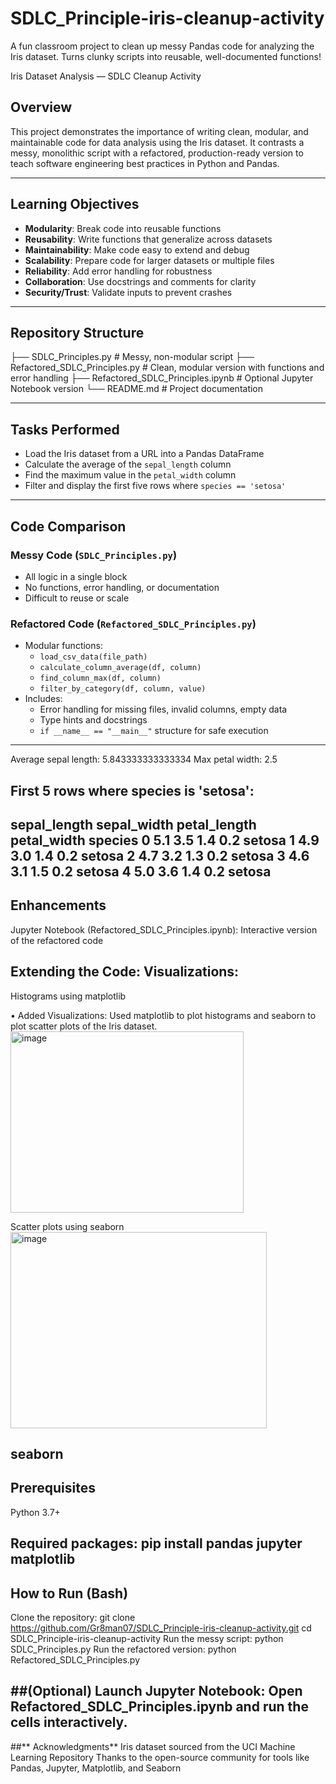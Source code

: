 # SDLC_Principle-iris-cleanup-activity
A fun classroom project to clean up messy Pandas code for analyzing the Iris dataset. Turns clunky scripts into reusable, well-documented functions!

Iris Dataset Analysis — SDLC Cleanup Activity

##  Overview

This project demonstrates the importance of writing clean, modular, and maintainable code for data analysis using the Iris dataset. It contrasts a messy, monolithic script with a refactored, production-ready version to teach software engineering best practices in Python and Pandas.

---

## Learning Objectives

- **Modularity**: Break code into reusable functions  
- **Reusability**: Write functions that generalize across datasets  
- **Maintainability**: Make code easy to extend and debug  
- **Scalability**: Prepare code for larger datasets or multiple files  
- **Reliability**: Add error handling for robustness  
- **Collaboration**: Use docstrings and comments for clarity  
- **Security/Trust**: Validate inputs to prevent crashes

---

## Repository Structure
├── SDLC_Principles.py # Messy, non-modular script
├── Refactored_SDLC_Principles.py # Clean, modular version with functions and error handling
├── Refactored_SDLC_Principles.ipynb # Optional Jupyter Notebook version
└── README.md # Project documentation


---

## Tasks Performed

- Load the Iris dataset from a URL into a Pandas DataFrame  
- Calculate the average of the `sepal_length` column  
- Find the maximum value in the `petal_width` column  
- Filter and display the first five rows where `species == 'setosa'`

---

## Code Comparison

### Messy Code (`SDLC_Principles.py`)
- All logic in a single block  
- No functions, error handling, or documentation  
- Difficult to reuse or scale

###  Refactored Code (`Refactored_SDLC_Principles.py`)
- Modular functions:
  - `load_csv_data(file_path)`
  - `calculate_column_average(df, column)`
  - `find_column_max(df, column)`
  - `filter_by_category(df, column, value)`
- Includes:
  - Error handling for missing files, invalid columns, empty data
  - Type hints and docstrings
  - `if __name__ == "__main__"` structure for safe execution

---

Average sepal length: 5.843333333333334
Max petal width: 2.5

## First 5 rows where species is 'setosa':
   sepal_length  sepal_width  petal_length  petal_width species
0          5.1          3.5           1.4          0.2  setosa
1          4.9          3.0           1.4          0.2  setosa
2          4.7          3.2           1.3          0.2  setosa
3          4.6          3.1           1.5          0.2  setosa
4          5.0          3.6           1.4          0.2  setosa
---

## **Enhancements**
Jupyter Notebook (Refactored_SDLC_Principles.ipynb): Interactive version of the refactored code

## **Extending the Code**:  Visualizations:

Histograms using matplotlib

•	Added Visualizations: Used matplotlib  to plot histograms and seaborn to plot scatter plots of the Iris dataset.
<img width="373" height="290" alt="image" src="https://github.com/user-attachments/assets/1bfe5b70-3cc6-4cad-b785-fe40fe1d60f0" />

Scatter plots using seaborn
<img width="410" height="314" alt="image" src="https://github.com/user-attachments/assets/116364aa-6069-4892-86cf-ccc6dc541470" />


seaborn
---
## **Prerequisites**
Python 3.7+

Required packages: pip install pandas jupyter matplotlib
---
## **How to Run (Bash)**
Clone the repository: git clone https://github.com/Gr8man07/SDLC_Principle-iris-cleanup-activity.git
cd SDLC_Principle-iris-cleanup-activity
Run the messy script: python SDLC_Principles.py
Run the refactored version: python Refactored_SDLC_Principles.py

##**(Optional) Launch Jupyter Notebook:**
Open Refactored_SDLC_Principles.ipynb and run the cells interactively.
---
##** Acknowledgments**
Iris dataset sourced from the UCI Machine Learning Repository
Thanks to the open-source community for tools like Pandas, Jupyter, Matplotlib, and Seaborn







